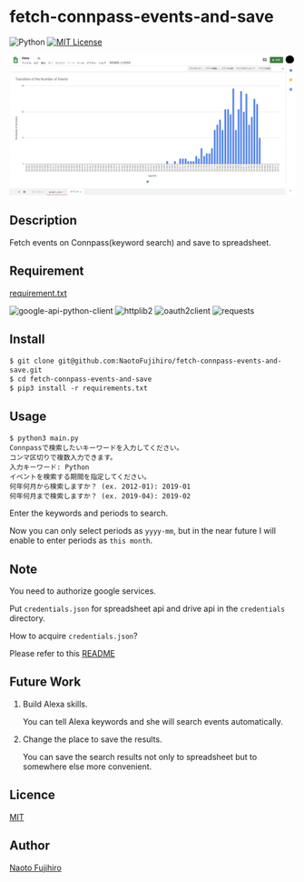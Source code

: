 fetch-connpass-events-and-save
====

![Python](https://img.shields.io/static/v1.svg?label=Python&message=3.7.3&color=information)
[![MIT License](https://img.shields.io/static/v1.svg?label=license&message=MIT&color=blue)](LICENSE) 

![output](docs/output_to_spreadsheet.png)


## Description
Fetch events on Connpass(keyword search) and save to spreadsheet.


## Requirement

[requirement.txt](./requirements.txt)

![google-api-python-client](https://img.shields.io/static/v1.svg?label=google-api-python-client&message=1.7.8&color=information)
![httplib2](https://img.shields.io/static/v1.svg?label=httplib2&message=0.12.3&color=information)
![oauth2client](https://img.shields.io/static/v1.svg?label=oauth2client&message=4.1.3&color=information)
![requests](https://img.shields.io/static/v1.svg?la,bel=requests&message=2.21.0&color=information)


## Install

```
$ git clone git@github.com:NaotoFujihiro/fetch-connpass-events-and-save.git
$ cd fetch-connpass-events-and-save
$ pip3 install -r requirements.txt
```


## Usage

```
$ python3 main.py
Connpassで検索したいキーワードを入力してください。
コンマ区切りで複数入力できます。
入力キーワード: Python
イベントを検索する期間を指定してください。
何年何月から検索しますか？ (ex. 2012-01): 2019-01
何年何月まで検索しますか？ (ex. 2019-04): 2019-02
```

Enter the keywords and periods to search.

Now you can only select periods as `yyyy-mm`, but in the near future I will enable to enter periods as `this month`.


## Note

You need to authorize google services.

Put `credentials.json` for spreadsheet api and drive api in the `credentials` directory.

How to acquire `credentials.json`?

Please refer to this [README](./README_credentials.md)


## Future Work

1. Build Alexa skills.

    You can tell Alexa keywords and she will search events automatically.

2. Change the place to save the results.

    You can save the search results not only to spreadsheet but to somewhere else more convenient.


## Licence

[MIT](https://github.com/NaotoFujihiro/fetch-connpass-events-and-display/blob/master/LICENSE)


## Author

[Naoto Fujihiro](https://github.com/NaotoFujihiro)
